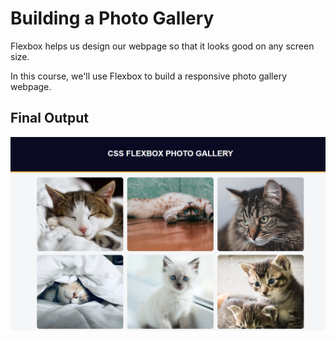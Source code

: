 # Building a Photo Gallery

Flexbox helps us design our webpage so that it looks good on any screen size.

In this course, we'll use Flexbox to build a responsive photo gallery webpage.

## Final Output

![Photo Gallery](./final.PNG "Photo Gallery")